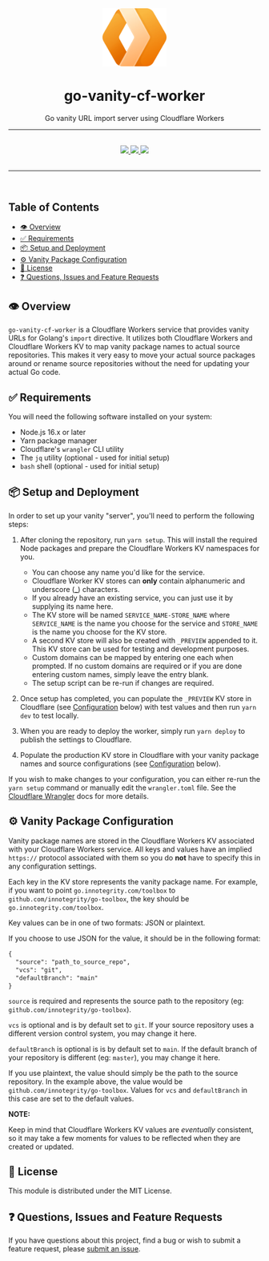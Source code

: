 <div align="center">
  <img width="128" src="./logo.png" alt="Cloudflare Workers logo" />
  <h1>go-vanity-cf-worker</h1>
  <p>Go vanity URL import server using Cloudflare Workers</p>
  <hr />
  <br />
  <a href="#">
    <img src="https://img.shields.io/badge/stability-alpha-pink?style=for-the-badge" />
  </a>
  <a href="https://en.wikipedia.org/wiki/MIT_License" target="_blank">
    <img src="https://img.shields.io/badge/license-MIT-maroon?style=for-the-badge" />
  </a>
  <a href="#">
    <img src="https://img.shields.io/badge/support-community-purple?style=for-the-badge" />
  </a>
</div>
<br />
<hr />
<br />

<!-- omit in toc -->
## Table of Contents
- [👁️ Overview](#️-overview)
- [✅ Requirements](#-requirements)
- [📦 Setup and Deployment](#-setup-and-deployment)
- [⚙️ Vanity Package Configuration](#️-vanity-package-configuration)
- [📃 License](#-license)
- [❓ Questions, Issues and Feature Requests](#-questions-issues-and-feature-requests)

## 👁️ Overview

`go-vanity-cf-worker` is a Cloudflare Workers service that provides vanity URLs for Golang's `import` directive. It utilizes both Cloudflare Workers and Cloudflare Workers KV to map vanity package names to actual source repositories.  This makes it very easy to move your actual source packages around or rename source repositories without the need for updating your actual Go code.

## ✅ Requirements

You will need the following software installed on your system:

- Node.js 16.x or later
- Yarn package manager
- Cloudflare's `wrangler` CLI utility
- The `jq` utility (optional - used for initial setup)
- `bash` shell (optional - used for initial setup)

## 📦 Setup and Deployment

In order to set up your vanity "server", you'll need to perform the following steps:

1. After cloning the repository, run `yarn setup`.  This will install the required Node packages and prepare the Cloudflare Workers KV namespaces for you.
  
    - You can choose any name you'd like for the service.
    - Cloudflare Worker KV stores can **only** contain alphanumeric and underscore (**_**) characters.
    - If you already have an existing service, you can just use it by supplying its name here.
    - The KV store will be named `SERVICE_NAME-STORE_NAME` where `SERVICE_NAME` is the name you choose for the service and `STORE_NAME` is the name you choose for the KV store.
    - A second KV store will also be created with `_PREVIEW` appended to it. This KV store can be used for testing and development purposes.
    - Custom domains can be mapped by entering one each when prompted. If no custom domains are required or if you are done entering custom names, simply leave the entry blank.
    - The setup script can be re-run if changes are required.
2. Once setup has completed, you can populate the `_PREVIEW` KV store in Cloudflare (see [Configuration](#configuration) below) with test values and then run `yarn dev` to test locally.
3. When you are ready to deploy the worker, simply run `yarn deploy` to publish the settings to Cloudflare.
4. Populate the production KV store in Cloudflare with your vanity package names and source configurations (see [Configuration](#configuration) below).

If you wish to make changes to your configuration, you can either re-run the `yarn setup` command or manually edit the `wrangler.toml` file. See the [Cloudflare Wrangler](https://developers.cloudflare.com/workers/wrangler/configuration/) docs for more details.

## ⚙️ Vanity Package Configuration

Vanity package names are stored in the Cloudflare Workers KV associated with your Cloudflare Workers service.  All keys and values have an implied `https://` protocol associated with them so you do **not** have to specify this in any configuration settings.

Each key in the KV store represents the vanity package name. For example, if you want to point `go.innotegrity.com/toolbox` to `github.com/innotegrity/go-toolbox`, the key should be `go.innotegrity.com/toolbox`.

Key values can be in one of two formats: JSON or plaintext.

If you choose to use JSON for the value, it should be in the following format:

```
{
  "source": "path_to_source_repo",
  "vcs": "git",
  "defaultBranch": "main"
}
```

`source` is required and represents the source path to the repository (eg: `github.com/innotegrity/go-toolbox`).

`vcs` is optional and is by default set to `git`. If your source repository uses a different version control system, you may change it here.

`defaultBranch` is optional is is by default set to `main`. If the default branch of your repository is different (eg: `master`), you may change it here.

If you use plaintext, the value should simply be the path to the source repository. In the example above, the value would be `github.com/innotegrity/go-toolbox`. Values for `vcs` and `defaultBranch` in this case are set to the default values.

**NOTE:**

Keep in mind that Cloudflare Workers KV values are *eventually* consistent, so it may take a few moments for values to be reflected when they are created or updated.

## 📃 License

This module is distributed under the MIT License.

## ❓ Questions, Issues and Feature Requests

If you have questions about this project, find a bug or wish to submit a feature request, please [submit an issue](https://github.com/innotegritygo-vanity-cf-worker/issues).

